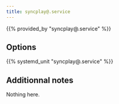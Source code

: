 ```yaml
---
title: syncplay@.service
---
```


{{% provided_by "syncplay@.service" %}}

## Options

{{% systemd_unit "syncplay@.service" %}}

## Additionnal notes

Nothing here.
